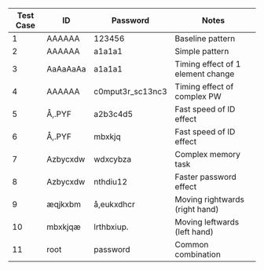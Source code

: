 | Test Case | ID               | Password         | Notes                             |
| --------- | ---------------- | ---------------- | --------------------------------- |
| 1         | AAAAAA           | 123456           | Baseline pattern                  | 
| 2         | AAAAAA           | a1a1a1           | Simple pattern                    |
| 3         | AaAaAaAa         | a1a1a1           | Timing effect of 1 element change |
| 4         | AAAAAA           | c0mput3r_sc13nc3 | Timing effect of complex PW       |
| 5         | Å,.PYF           | a2b3c4d5         | Fast speed of ID effect           |
| 6         | Å,.PYF           | mbxkjq           | Fast speed of ID effect           |
| 7         | Azbycxdw         | wdxcybza         | Complex memory task               |
| 8         | Azbycxdw         | nthdiu12         | Faster password effect            |
| 9         | æqjkxbm          | å,eukxdhcr       | Moving rightwards (right hand)    |
| 10        | mbxkjqæ          | lrthbxiup.       | Moving leftwards (left hand)      |
| 11        | root             | password         | Common combination                |

